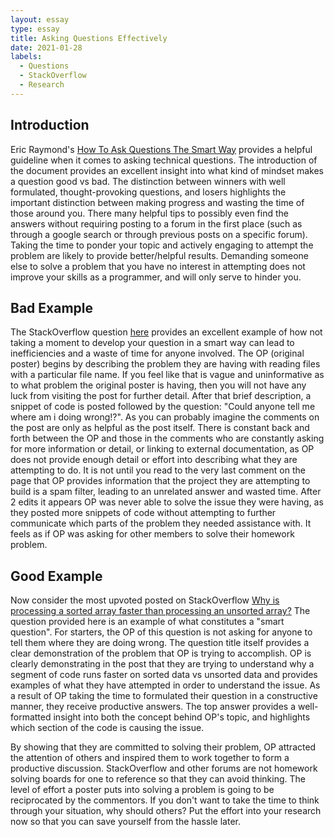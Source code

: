 ```yaml
---
layout: essay
type: essay
title: Asking Questions Effectively
date: 2021-01-28
labels:
  - Questions
  - StackOverflow
  - Research
---
```


## Introduction

Eric Raymond's [How To Ask Questions The Smart Way](http://www.catb.org/esr/faqs/smart-questions.html) provides a helpful guideline when it comes to asking technical
questions. The introduction of the document provides an excellent insight into what kind of mindset makes a question
good vs bad. The distinction between winners with well formulated, thought-provoking questions, and losers highlights
the important distinction between making progress and wasting the time of those around you. There many helpful tips 
to possibly even find the answers without requiring posting to a forum in the first place (such as through a google 
search or through previous posts on a specific forum). Taking the time to ponder your topic and actively engaging to
attempt the problem are likely to provide better/helpful results. Demanding someone else to solve a problem that you
have no interest in attempting does not improve your skills as a programmer, and will only serve to hinder you.

## Bad Example

The StackOverflow question [here](https://stackoverflow.com/questions/4434754/whats-wrong-with-this-code) provides an excellent example of how not taking a moment to develop your question
in a smart way can lead to inefficiencies and a waste of time for anyone involved. The OP (original poster) begins by describing
the problem they are having with reading files with a particular file name. If you feel like that is vague and
uninformative as to what problem the original poster is having, then you will not have any luck from visiting
the post for further detail. After that brief description, a snippet of code is posted followed by the question:
"Could anyone tell me where am i doing wrong!?". As you can probably imagine the comments on the post are only as
helpful as the post itself. There is constant back and forth between the OP and those in the comments who are constantly
asking for more information or detail, or linking to external documentation, as OP does not provide enough detail
or effort into describing what they are attempting to do. It is not until you read to the very last comment on the
page that OP provides information that the project they are attempting to build is a spam filter, leading to an
unrelated answer and wasted time. After 2 edits it appears OP was never able to solve the issue they were having, 
as they posted more snippets of code without attempting to further communicate which parts of the problem they 
needed assistance with. It feels as if OP was asking for other members to solve their homework problem.

## Good Example

Now consider the most upvoted posted on StackOverflow [Why is processing a sorted array faster than processing an
unsorted array?](https://stackoverflow.com/questions/11227809/why-is-processing-a-sorted-array-faster-than-processing-an-unsorted-array) The question provided here is an example of what constitutes a "smart question". For starters,
the OP of this question is not asking for anyone to tell them where they are doing wrong. The question title itself
provides a clear demonstration of the problem that OP is trying to accomplish. OP is clearly demonstrating in the post
that they are trying to understand why a segment of code runs faster on sorted data vs unsorted data and provides
examples of what they have attempted in order to understand the issue. As a result of OP taking the time to formulated
their question in a constructive manner, they receive productive answers. The top answer provides a well-formatted 
insight into both the concept behind OP's topic, and highlights which section of the code is causing the issue. 

By showing that they are committed to solving their problem, OP attracted the attention of others and inspired them
to work together to form a productive discussion. StackOverflow and other forums are not homework solving boards for
one to reference so that they can avoid thinking. The level of effort a poster puts into solving a problem is going
to be reciprocated by the commentors. If you don't want to take the time to think through your situation, why should
others? Put the effort into your research now so that you can save yourself from the hassle later.
